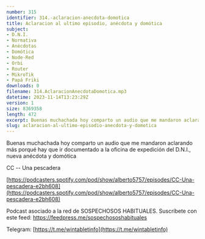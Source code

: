 ```yaml
---
number: 315
identifier: 314.-aclaracion-anecdota-domotica
title: Aclaracion al ultimo episodio, anécdota y domótica
subject:
- D.N.I.
- Normativa
- Anécdotas
- Domótica
- Node-Red
- Orbi
- Router
- MikroTik
- Papá Friki
downloads: 0
filename: 314.AclaracionAnecdotaDomotica.mp3
datetime: 2023-11-14T13:23:29Z
version: 1
size: 8369358
length: 472
excerpt: Buenas muchachada hoy comparto un audio que me mandaron aclarando más porqué hay que ir documentado a la oficina de expedición del D.N.I., nueva anécdota y domótica
slug: aclaracion-al-ultimo-episodio-anecdota-y-domotica
---
```

Buenas muchachada hoy comparto un audio que me mandaron aclarando más porqué hay que ir documentado a la oficina de expedición del D.N.I., nueva anécdota y domótica

CC -- Una pescadera

[https://podcasters.spotify.com/pod/show/alberto5757/episodes/CC-Una-pescadera-e2bh608](https://podcasters.spotify.com/pod/show/alberto5757/episodes/CC-Una-pescadera-e2bh608)

Podcast asociado a la red de SOSPECHOSOS HABITUALES. Suscríbete con este feed: https://feedpress.me/sospechososhabituales

Telegram: [https://t.me/wintabletinfo](https://t.me/wintabletinfo)